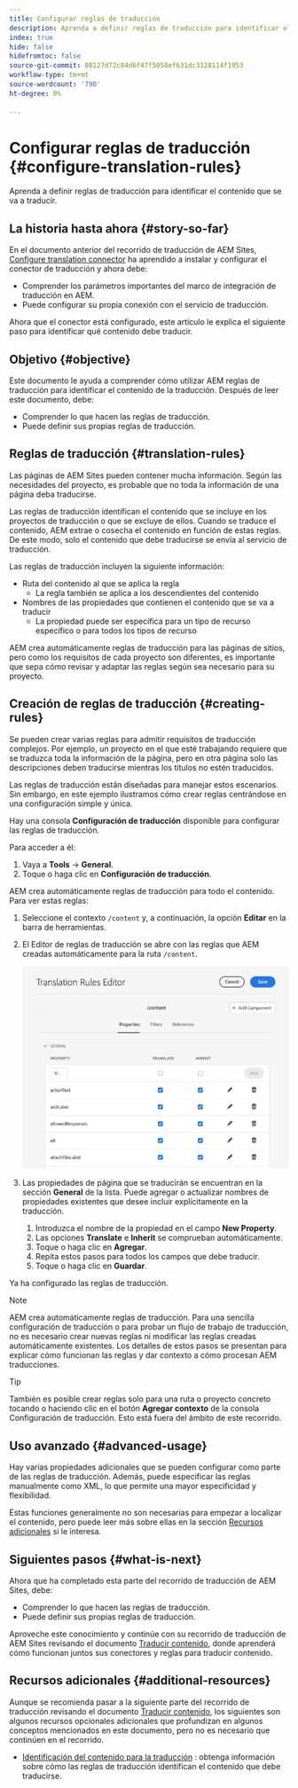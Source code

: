 ```yaml
---
title: Configurar reglas de traducción
description: Aprenda a definir reglas de traducción para identificar el contenido que se va a traducir.
index: true
hide: false
hidefromtoc: false
source-git-commit: 08127d72c84d6f47f5058ef631dc3128114f1953
workflow-type: tm+mt
source-wordcount: '790'
ht-degree: 0%

---
```



# Configurar reglas de traducción {#configure-translation-rules}

Aprenda a definir reglas de traducción para identificar el contenido que se va a traducir.

## La historia hasta ahora {#story-so-far}

En el documento anterior del recorrido de traducción de AEM Sites, [Configure translation connector](configure-connector.md) ha aprendido a instalar y configurar el conector de traducción y ahora debe:

* Comprender los parámetros importantes del marco de integración de traducción en AEM.
* Puede configurar su propia conexión con el servicio de traducción.

Ahora que el conector está configurado, este artículo le explica el siguiente paso para identificar qué contenido debe traducir.

## Objetivo {#objective}

Este documento le ayuda a comprender cómo utilizar AEM reglas de traducción para identificar el contenido de la traducción. Después de leer este documento, debe:

* Comprender lo que hacen las reglas de traducción.
* Puede definir sus propias reglas de traducción.

## Reglas de traducción {#translation-rules}

Las páginas de AEM Sites pueden contener mucha información. Según las necesidades del proyecto, es probable que no toda la información de una página deba traducirse.

Las reglas de traducción identifican el contenido que se incluye en los proyectos de traducción o que se excluye de ellos. Cuando se traduce el contenido, AEM extrae o cosecha el contenido en función de estas reglas. De este modo, solo el contenido que debe traducirse se envía al servicio de traducción.

Las reglas de traducción incluyen la siguiente información:

* Ruta del contenido al que se aplica la regla
   * La regla también se aplica a los descendientes del contenido
* Nombres de las propiedades que contienen el contenido que se va a traducir
   * La propiedad puede ser específica para un tipo de recurso específico o para todos los tipos de recurso

AEM crea automáticamente reglas de traducción para las páginas de sitios, pero como los requisitos de cada proyecto son diferentes, es importante que sepa cómo revisar y adaptar las reglas según sea necesario para su proyecto.

## Creación de reglas de traducción {#creating-rules}

Se pueden crear varias reglas para admitir requisitos de traducción complejos. Por ejemplo, un proyecto en el que esté trabajando requiere que se traduzca toda la información de la página, pero en otra página solo las descripciones deben traducirse mientras los títulos no estén traducidos.

Las reglas de traducción están diseñadas para manejar estos escenarios. Sin embargo, en este ejemplo ilustramos cómo crear reglas centrándose en una configuración simple y única.

Hay una consola **Configuración de traducción** disponible para configurar las reglas de traducción.

Para acceder a él:

1. Vaya a **Tools** -> **General**.
1. Toque o haga clic en **Configuración de traducción**.

AEM crea automáticamente reglas de traducción para todo el contenido. Para ver estas reglas:

1. Seleccione el contexto `/content` y, a continuación, la opción **Editar** en la barra de herramientas.
1. El Editor de reglas de traducción se abre con las reglas que AEM creadas automáticamente para la ruta `/content`.

   ![Editor de reglas de traducción](assets/translation-rules-editor.png)

1. Las propiedades de página que se traducirán se encuentran en la sección **General** de la lista. Puede agregar o actualizar nombres de propiedades existentes que desee incluir explícitamente en la traducción.
   1. Introduzca el nombre de la propiedad en el campo **New Property**.
   1. Las opciones **Translate** e **Inherit** se comprueban automáticamente.
   1. Toque o haga clic en **Agregar**.
   1. Repita estos pasos para todos los campos que debe traducir.
   1. Toque o haga clic en **Guardar**.

Ya ha configurado las reglas de traducción.

>[!NOTE]
>
>AEM crea automáticamente reglas de traducción. Para una sencilla configuración de traducción o para probar un flujo de trabajo de traducción, no es necesario crear nuevas reglas ni modificar las reglas creadas automáticamente existentes. Los detalles de estos pasos se presentan para explicar cómo funcionan las reglas y dar contexto a cómo procesan AEM traducciones.

>[!TIP]
>
>También es posible crear reglas solo para una ruta o proyecto concreto tocando o haciendo clic en el botón **Agregar contexto** de la consola Configuración de traducción. Esto está fuera del ámbito de este recorrido.

## Uso avanzado {#advanced-usage}

Hay varias propiedades adicionales que se pueden configurar como parte de las reglas de traducción. Además, puede especificar las reglas manualmente como XML, lo que permite una mayor especificidad y flexibilidad.

Estas funciones generalmente no son necesarias para empezar a localizar el contenido, pero puede leer más sobre ellas en la sección [Recursos adicionales](#additional-resources) si le interesa.

## Siguientes pasos {#what-is-next}

Ahora que ha completado esta parte del recorrido de traducción de AEM Sites, debe:

* Comprender lo que hacen las reglas de traducción.
* Puede definir sus propias reglas de traducción.

Aproveche este conocimiento y continúe con su recorrido de traducción de AEM Sites revisando el documento [Traducir contenido](translate-content.md), donde aprenderá cómo funcionan juntos sus conectores y reglas para traducir contenido.

## Recursos adicionales {#additional-resources}

Aunque se recomienda pasar a la siguiente parte del recorrido de traducción revisando el documento [Traducir contenido,](translate-content.md) los siguientes son algunos recursos opcionales adicionales que profundizan en algunos conceptos mencionados en este documento, pero no es necesario que continúen en el recorrido.

* [Identificación del contenido para la traducción](/help/sites-cloud/administering/translation/rules.md) : obtenga información sobre cómo las reglas de traducción identifican el contenido que debe traducirse.

